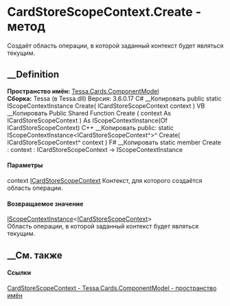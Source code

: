 # CardStoreScopeContext.Create - метод
Создаёт область операции, в которой заданный контекст будет являться текущим.
## __Definition
 **Пространство имён:**
[Tessa.Cards.ComponentModel](N_Tessa_Cards_ComponentModel.htm)  
 **Сборка:** Tessa (в Tessa.dll) Версия: 3.6.0.17
C# __Копировать
     public static IScopeContextInstance<ICardStoreScopeContext> Create(
    	ICardStoreScopeContext context
    )
VB __Копировать
     Public Shared Function Create ( 
    	context As ICardStoreScopeContext
    ) As IScopeContextInstance(Of ICardStoreScopeContext)
C++ __Копировать
     public:
    static IScopeContextInstance<ICardStoreScopeContext^>^ Create(
    	ICardStoreScopeContext^ context
    )
F# __Копировать
     static member Create : 
            context : ICardStoreScopeContext -> IScopeContextInstance<ICardStoreScopeContext> 
#### Параметры
context
[ICardStoreScopeContext](T_Tessa_Cards_ComponentModel_ICardStoreScopeContext.htm)
    Контекст, для которого создаётся область операции.
#### Возвращаемое значение
[IScopeContextInstance](T_Tessa_Platform_Scopes_IScopeContextInstance_1.htm)<[ICardStoreScopeContext](T_Tessa_Cards_ComponentModel_ICardStoreScopeContext.htm)>  
Область операции, в которой заданный контекст будет являться текущим.
##  __См. также
#### Ссылки
[CardStoreScopeContext -
](T_Tessa_Cards_ComponentModel_CardStoreScopeContext.htm)
[Tessa.Cards.ComponentModel - пространство
имён](N_Tessa_Cards_ComponentModel.htm)
